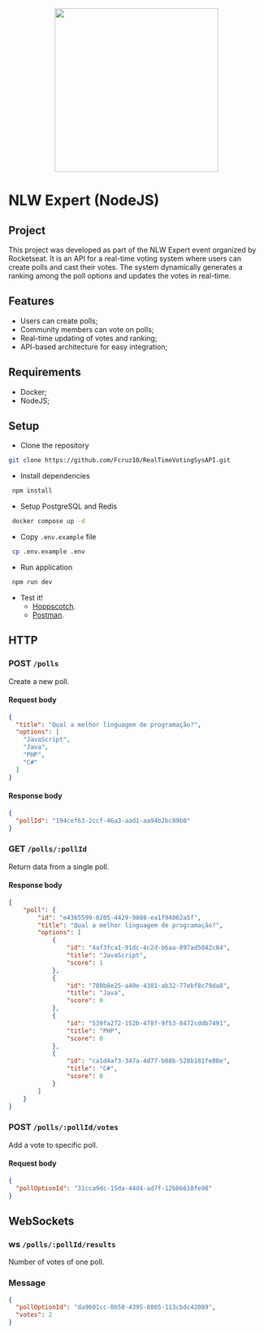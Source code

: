 <div align="center"> 
  <a href="https://www.rocketseat.com.br/eventos/nlw/">
    <img
      src="https://www.rocketseat.com.br/eventos/nlw/_next/static/media/nlw-header-logo.2e1779ba.svg"
      width="322"
      height="auto"
    />
  </a>
</div>

# NLW Expert (NodeJS)

## Project
This project was developed as part of the NLW Expert event organized by Rocketseat. It is an API for a real-time voting system where users can create polls and cast their votes. 
The system dynamically generates a ranking among the poll options and updates the votes in real-time.

## Features

- Users can create polls;
- Community members can vote on polls;
- Real-time updating of votes and ranking;
- API-based architecture for easy integration;

## Requirements
- Docker;
- NodeJS;

## Setup

- Clone the repository
```bash
git clone https://github.com/Fcruz10/RealTimeVotingSysAPI.git
```
- Install dependencies
```bash
 npm install
```
- Setup PostgreSQL and Redis
```bash
 docker compose up -d
```
- Copy `.env.example` file
```bash
 cp .env.example .env
```
- Run application
```bash
 npm run dev
```
- Test it! 
    - [Hoppscotch](https://hoppscotch.io/).
    - [Postman](https://www.postman.com/).

## HTTP

### POST `/polls`

Create a new poll.

#### Request body

```json
{
  "title": "Qual a melhor linguagem de programação?",
  "options": [
    "JavaScript",
    "Java",
    "PHP",
    "C#"
  ]
}
```

#### Response body

```json
{
  "pollId": "194cef63-2ccf-46a3-aad1-aa94b2bc89b0"
}
```

### GET `/polls/:pollId`

Return data from a single poll.

#### Response body

```json
{
	"poll": {
		"id": "e4365599-0205-4429-9808-ea1f94062a5f",
		"title": "Qual a melhor linguagem de programação?",
		"options": [
			{
				"id": "4af3fca1-91dc-4c2d-b6aa-897ad5042c84",
				"title": "JavaScript",
				"score": 1
			},
			{
				"id": "780b8e25-a40e-4301-ab32-77ebf8c79da8",
				"title": "Java",
				"score": 0
			},
			{
				"id": "539fa272-152b-478f-9f53-8472cddb7491",
				"title": "PHP",
				"score": 0
			},
			{
				"id": "ca1d4af3-347a-4d77-b08b-528b181fe80e",
				"title": "C#",
				"score": 0
			}
		]
	}
}
```

### POST `/polls/:pollId/votes`

Add a vote to specific poll.

#### Request body

```json
{
  "pollOptionId": "31cca9dc-15da-44d4-ad7f-12b86610fe98"
}
```

## WebSockets

### ws `/polls/:pollId/results`
Number of votes of one poll.

### Message

```json
{
  "pollOptionId": "da9601cc-0b58-4395-8865-113cbdc42089",
  "votes": 2
}
```
